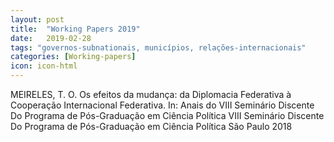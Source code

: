 ```yaml
---
layout: post
title:  "Working Papers 2019"
date:   2019-02-28
tags: "governos-subnationais, municípios, relações-internacionais"
categories: [Working-papers]
icon: icon-html
---
```


MEIRELES, T. O. Os efeitos da mudança: da Diplomacia Federativa à Cooperação Internacional Federativa. In: Anais do VIII Seminário Discente Do Programa de Pós-Graduação em Ciência Política VIII Seminário Discente Do Programa de Pós-Graduação em Ciência Política São Paulo 2018
